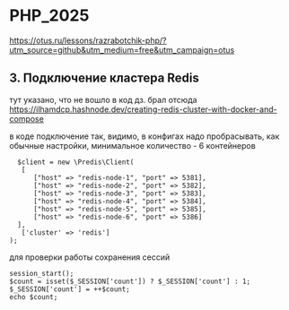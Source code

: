 # PHP_2025

https://otus.ru/lessons/razrabotchik-php/?utm_source=github&utm_medium=free&utm_campaign=otus

## 3. Подключение кластера Redis
тут указано, что не вошло в код дз. брал отсюда https://ilhamdcp.hashnode.dev/creating-redis-cluster-with-docker-and-compose

в коде подключение так, видимо, в конфигах надо пробрасывать, как обычные настройки, минимальное количество - 6 контейнеров
```shell
  $client = new \Predis\Client(
   [
      ["host" => "redis-node-1", "port" => 5381],
      ["host" => "redis-node-2", "port" => 5382],
      ["host" => "redis-node-3", "port" => 5383],
      ["host" => "redis-node-4", "port" => 5384],
      ["host" => "redis-node-5", "port" => 5385],
      ["host" => "redis-node-6", "port" => 5386]
  ],
   ['cluster' => 'redis']
);
   ```
для проверки работы сохранения сессий
```shell
session_start();
$count = isset($_SESSION['count']) ? $_SESSION['count'] : 1;
$_SESSION['count'] = ++$count;
echo $count;
   ```



